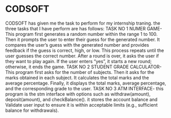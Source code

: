 # CODSOFT
CODSOFT has given me the task to perform for my internship traning. 
the three tasks that I have perform are has follows:
TASK NO 1
 NUMER GAME- This program first generates a random number within the range 1 to 100. Then it prompts the user to enter their guess for the generated number. It compares the user’s guess with the generated number and
 provides feedback if the guess is correct, high, or low. This process repeats until the user guesses the correct number. After a round is over, it asks the user if they want to play again. If the user 
 enters “yes”, it starts a new round; otherwise, it ends the game.
 TASK NO 2
 STUDENT GRADE CALCULATOR- This program first asks for the number of subjects. Then it asks for the marks obtained in each subject. It calculates the total marks and the average percentage. Finally, it displays the
 total marks, average percentage, and the corresponding grade to the user.
TASK NO 3
ATM INTERFACE- this program is the stm interface with options such as withdraw(amount), deposit(amount), and checkBalance(). it stores the account balance and Validate user input to ensure it is within acceptable limits (e.g., sufficient balance for withdrawals).
